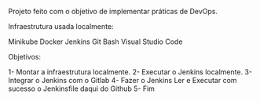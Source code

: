 Projeto feito com o objetivo de implementar práticas de DevOps.

Infraestrutura usada localmente:

Minikube
Docker
Jenkins
Git Bash
Visual Studio Code

Objetivos:

1- Montar a infraestrutura localmente.
2- Executar o Jenkins localmente.
3- Integrar o Jenkins com o Gitlab
4- Fazer o Jenkins Ler e Executar com sucesso o Jenkinsfile daqui do Github
5- Fim
